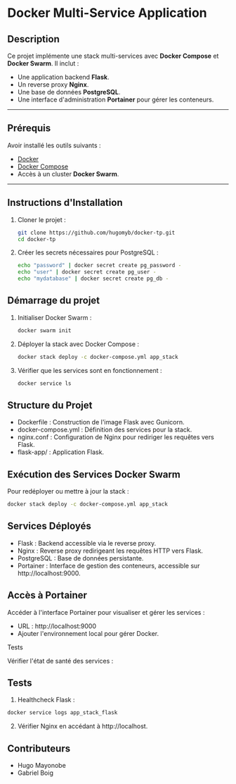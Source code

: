 # Docker Multi-Service Application

## Description

Ce projet implémente une stack multi-services avec **Docker Compose** et **Docker Swarm**. Il inclut :
- Une application backend **Flask**.
- Un reverse proxy **Nginx**.
- Une base de données **PostgreSQL**.
- Une interface d'administration **Portainer** pour gérer les conteneurs.

---

## Prérequis

Avoir installé les outils suivants :
- [Docker](https://www.docker.com/)
- [Docker Compose](https://docs.docker.com/compose/)
- Accès à un cluster **Docker Swarm**.

---

## Instructions d'Installation

1. Cloner le projet :
   ```bash
   git clone https://github.com/hugomyb/docker-tp.git
   cd docker-tp
    ```
   
2. Créer les secrets nécessaires pour PostgreSQL :
    ```bash
    echo "password" | docker secret create pg_password -
    echo "user" | docker secret create pg_user -
    echo "mydatabase" | docker secret create pg_db -
    ```
   
## Démarrage du projet

1. Initialiser Docker Swarm :
    ```bash
    docker swarm init
    ```
   
2. Déployer la stack avec Docker Compose :
    ```bash
    docker stack deploy -c docker-compose.yml app_stack
    ```
   
3. Vérifier que les services sont en fonctionnement :
    ```bash
    docker service ls
    ```
   
## Structure du Projet

- Dockerfile : Construction de l'image Flask avec Gunicorn.
- docker-compose.yml : Définition des services pour la stack.
- nginx.conf : Configuration de Nginx pour rediriger les requêtes vers Flask.
- flask-app/ : Application Flask.

## Exécution des Services Docker Swarm

Pour redéployer ou mettre à jour la stack :
```bash
docker stack deploy -c docker-compose.yml app_stack
```

## Services Déployés

- Flask : Backend accessible via le reverse proxy.
- Nginx : Reverse proxy redirigeant les requêtes HTTP vers Flask.
- PostgreSQL : Base de données persistante.
- Portainer : Interface de gestion des conteneurs, accessible sur http://localhost:9000.

## Accès à Portainer

Accéder à l'interface Portainer pour visualiser et gérer les services :

- URL : http://localhost:9000
- Ajouter l'environnement local pour gérer Docker.

Tests

Vérifier l'état de santé des services :

## Tests

1. Healthcheck Flask :
```bash
docker service logs app_stack_flask
```
2. Vérifier Nginx en accédant à http://localhost.

## Contributeurs

- Hugo Mayonobe
- Gabriel Boig